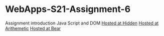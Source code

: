 # WebApps-S21-Assignment-6
Assignment introduction Java Script and DOM
[Hosted at Hidden](https://44-563-web-apps-s21.github.io/webapps-s21-assignment-6-NaveenTanuku/hidden.html)
[Hosted at Arithemetic](https://44-563-web-apps-s21.github.io/webapps-s21-assignment-6-NaveenTanuku/arithmetic.html)
[Hosted at Bear](https://44-563-web-apps-s21.github.io/webapps-s21-assignment-6-NaveenTanuku/bear.html)
